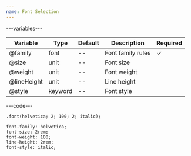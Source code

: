 ```yaml
---
name: Font Selection
---
```


---variables---

| Variable    | Type    | Default | Description       | Required |
| ----------- | ------- | ------- | ----------------- | -------- |
| @family     | font    | --      | Font family rules | ✓ |
| @size       | unit    | --      | Font size         |          |
| @weight     | unit    | --      | Font weight       |          |
| @lineHeight | unit    | --      | Line height       |          |
| @style      | keyword | --      | Font style        |          |

---code---

```less
.font(helvetica; 2; 100; 2; italic);
```

```less
font-family: helvetica;
font-size: 2rem;
font-weight: 100;
line-height: 2rem;
font-style: italic;
```